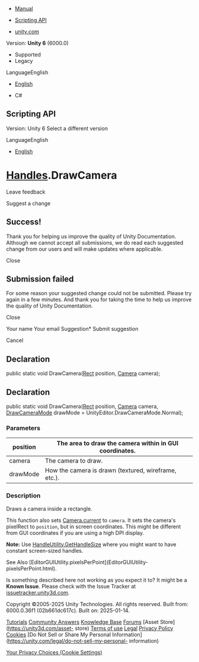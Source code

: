 [ ]()

  * [Manual](../Manual/index.html)
  * [Scripting API](../ScriptReference/index.html)

  * [unity.com](https://unity.com/)

Version: **Unity 6** (6000.0)

  * Supported
  * Legacy

LanguageEnglish

  * [English]()

  * C#

[ ](https://docs.unity3d.com)

## Scripting API

Version: Unity 6 Select a different version

LanguageEnglish

  * [English]()

#  [Handles](Handles.html).DrawCamera

Leave feedback

Suggest a change

## Success!

Thank you for helping us improve the quality of Unity Documentation. Although
we cannot accept all submissions, we do read each suggested change from our
users and will make updates where applicable.

Close

## Submission failed

For some reason your suggested change could not be submitted. Please <a>try
again</a> in a few minutes. And thank you for taking the time to help us
improve the quality of Unity Documentation.

Close

Your name Your email Suggestion* Submit suggestion

Cancel

[ ]()

## Declaration

public static void DrawCamera([Rect](Rect.html) position,
[Camera](Camera.html) camera);

## Declaration

public static void DrawCamera([Rect](Rect.html) position,
[Camera](Camera.html) camera, [DrawCameraMode](DrawCameraMode.html) drawMode =
UnityEditor.DrawCameraMode.Normal);

### Parameters

position | The area to draw the camera within in GUI coordinates.  
---|---  
camera | The camera to draw.  
drawMode | How the camera is drawn (textured, wireframe, etc.).  
  
### Description

Draws a camera inside a rectangle.

This function also sets [Camera.current](Camera-current.html) to `camera`. It
sets the camera's pixelRect to `position`, but in screen coordinates. This
might be different from GUI coordinates if you are using a high DPI display.  
  
**Note:** Use [HandleUtility.GetHandleSize](HandleUtility.GetHandleSize.html)
where you might want to have constant screen-sized handles.  
  
See Also [EditorGUIUtility.pixelsPerPoint](EditorGUIUtility-
pixelsPerPoint.html).

Is something described here not working as you expect it to? It might be a
**Known Issue**. Please check with the Issue Tracker at
[issuetracker.unity3d.com](https://issuetracker.unity3d.com).

Copyright ©2005-2025 Unity Technologies. All rights reserved. Built from:
6000.0.36f1 (02b661dc617c). Built on: 2025-01-14.

[Tutorials](https://unity3d.com/learn) [Community
Answers](https://answers.unity3d.com) [Knowledge
Base](https://support.unity3d.com/hc/en-us)
[Forums](https://forum.unity3d.com) [Asset Store](https://unity3d.com/asset-
store) [Terms of use](https://docs.unity3d.com/Manual/TermsOfUse.html)
[Legal](https://unity.com/legal) [Privacy
Policy](https://unity.com/legal/privacy-policy)
[Cookies](https://unity.com/legal/cookie-policy) [Do Not Sell or Share My
Personal Information](https://unity.com/legal/do-not-sell-my-personal-
information)

[Your Privacy Choices (Cookie Settings)](javascript:void\(0\);)

